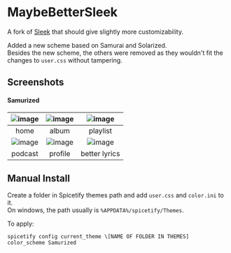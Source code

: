 # MaybeBetterSleek
A fork of [Sleek](https://github.com/spicetify/spicetify-themes/tree/master/Sleek) that should give slightly more customizability.

Added a new scheme based on Samurai and Solarized.<br/>
Besides the new scheme, the others were removed as they wouldn't fit the changes to `user.css` without tampering.

## Screenshots
#### Samurized
|   ![image](https://github.com/Nobepico/MaybeBetterSleek/assets/133757705/1f6e1c0e-975d-473c-a50c-80013b29c1e8)   |   ![image](https://github.com/Nobepico/MaybeBetterSleek/assets/133757705/776255ce-c310-46f9-b7ec-24adfd2f2156)   | ![image](https://github.com/Nobepico/MaybeBetterSleek/assets/133757705/69d9d15c-8b94-47f8-a09d-a06529317fff) |
| :-------------------------------------------: | :---------------------------------------------: | :-----------------------------------------------: |
|                     home                      |                      album                      |                     playlist                      |
| ![image](https://github.com/Nobepico/MaybeBetterSleek/assets/133757705/861c8940-acf5-4e3c-aec3-1774d892e0b7) | ![image](https://github.com/Nobepico/MaybeBetterSleek/assets/133757705/54dbde84-3d45-4f22-8d29-d32f91f4cad7) |      ![image](https://github.com/Nobepico/MaybeBetterSleek/assets/133757705/e3b9b46f-e040-4259-bc98-d60e8b91330b)      |
|                    podcast                    |                     profile                     |                   better lyrics                   |

## Manual Install
Create a folder in Spicetify themes path and add `user.css` and `color.ini` to it. <br/>
On windows, the path usually is `%APPDATA%/spicetify/Themes`.

To apply:
```
spicetify config current_theme \[NAME OF FOLDER IN THEMES] color_scheme Samurized
```

